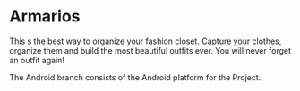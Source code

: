 # Armarios

This s the best way to organize your fashion closet. 
Capture your clothes, organize them and build the most beautiful outfits ever. You will never forget an outfit again!

The Android branch consists of the Android platform for the Project.
